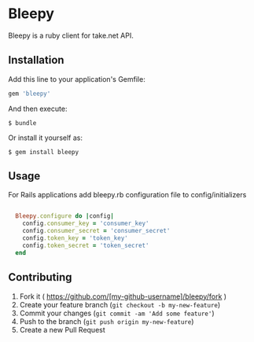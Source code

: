 # Bleepy

Bleepy is a ruby client for take.net API.

## Installation

Add this line to your application's Gemfile:

```ruby
gem 'bleepy'
```

And then execute:

    $ bundle

Or install it yourself as:

    $ gem install bleepy

## Usage

For Rails applications add bleepy.rb configuration file to config/initializers

```ruby

  Bleepy.configure do |config|
    config.consumer_key = 'consumer_key'
    config.consumer_secret = 'consumer_secret'
    config.token_key = 'token_key'
    config.token_secret = 'token_secret'
  end

```


## Contributing

1. Fork it ( https://github.com/[my-github-username]/bleepy/fork )
2. Create your feature branch (`git checkout -b my-new-feature`)
3. Commit your changes (`git commit -am 'Add some feature'`)
4. Push to the branch (`git push origin my-new-feature`)
5. Create a new Pull Request
